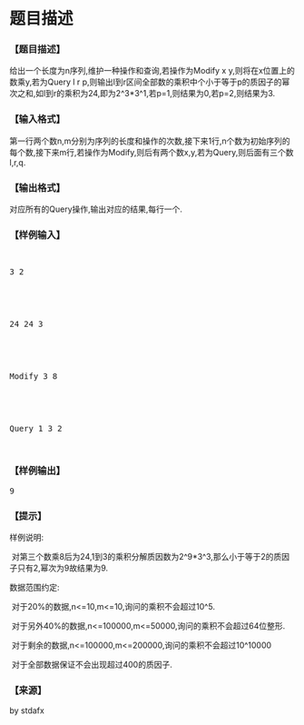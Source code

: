 # 题目描述


<h3>
【题目描述】
</h3>
<p>
给出一个长度为n序列,维护一种操作和查询,若操作为Modify x y,则将在x位置上的数乘y,若为Query l r p,则输出l到r区间全部数的乘积中个小于等于p的质因子的幂次之和,如l到r的乘积为24,即为2^3*3^1,若p=1,则结果为0,若p=2,则结果为3.
</p>
<h3>
【输入格式】
</h3>
<p>
第一行两个数n,m分别为序列的长度和操作的次数,接下来1行,n个数为初始序列的每个数,接下来m行,若操作为Modify,则后有两个数x,y,若为Query,则后面有三个数l,r,q.
</p>
<h3>
【输出格式】
</h3>
<p>
对应所有的Query操作,输出对应的结果,每行一个.
</p>
<h3>
【样例输入】
</h3>
<pre><p>
3 2
</p>

<p>
24 24 3
</p>

<p>
Modify 3 8
</p>

<p>
Query 1 3 2
</p>
</pre>
<h3>
【样例输出】
</h3>
<pre>9</pre>
<h3>
【提示】
</h3>
<p>
样例说明:
</p>
<p>
 对第三个数乘8后为24,1到3的乘积分解质因数为2^9*3^3,那么小于等于2的质因子只有2,幂次为9故结果为9.
</p>
<p>
数据范围约定:
</p>
<p>
 对于20%的数据,n&lt;=10,m&lt;=10,询问的乘积不会超过10^5.
</p>
<p>
 对于另外40%的数据,n&lt;=100000,m&lt;=50000,询问的乘积不会超过64位整形.
</p>
<p>
 对于剩余的数据,n&lt;=100000,m&lt;=200000,询问的乘积不会超过10^10000
</p>
<p>
 对于全部数据保证不会出现超过400的质因子.
</p>
<h3>
【来源】
</h3>
<p>
by stdafx
</p>
